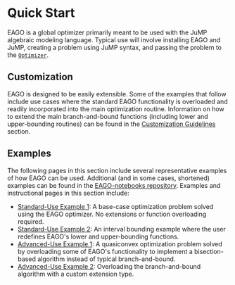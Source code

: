 # Quick Start

EAGO is a global optimizer primarily meant to be used with the JuMP algebraic modeling language. Typical use will involve installing EAGO and JuMP, creating a problem using JuMP syntax, and passing the problem to the [`Optimizer`](@ref). 

## Customization

EAGO is designed to be easily extensible. Some of the examples that follow include use cases where the standard EAGO functionality is overloaded and readily incorporated into the main optimization routine. Information on how to extend the main branch-and-bound functions (including lower and upper-bounding routines) can be found in the [Customization Guidelines](@ref) section.

## Examples

The following pages in this section include several representative examples of how EAGO can be used. Additional (and in some cases, shortened) examples can be found in the [EAGO-notebooks repository](https://github.com/PSORLab/EAGO-notebooks/blob/master/notebooks). Examples and instructional pages in this section include:
- [Standard-Use Example 1](@ref): A base-case optimization problem solved using the EAGO optimizer. No extensions or function overloading required.
- [Standard-Use Example 2](@ref): An interval bounding example where the user redefines EAGO's lower and upper-bounding functions.
- [Advanced-Use Example 1](@ref): A quasiconvex optimization problem solved by overloading some of EAGO's functionality to implement a bisection-based algorithm instead of typical branch-and-bound.
- [Advanced-Use Example 2](@ref): Overloading the branch-and-bound algorithm with a custom extension type.
